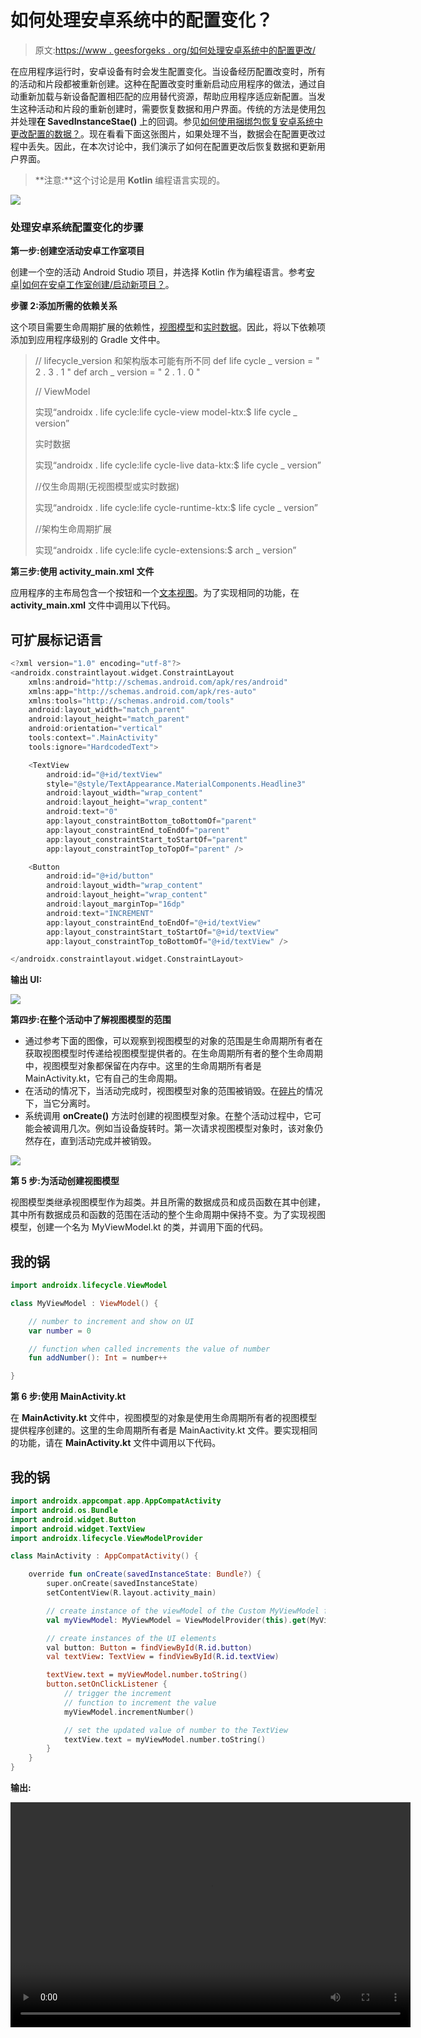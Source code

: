 # 如何处理安卓系统中的配置变化？

> 原文:[https://www . geesforgeks . org/如何处理安卓系统中的配置更改/](https://www.geeksforgeeks.org/how-to-handle-configuration-changes-in-android/)

在应用程序运行时，安卓设备有时会发生配置变化。当设备经历配置改变时，所有的活动和片段都被重新创建。这种在配置改变时重新启动应用程序的做法，通过自动重新加载与新设备配置相匹配的应用替代资源，帮助应用程序适应新配置。当发生这种活动和片段的重新创建时，需要恢复数据和用户界面。传统的方法是使用[包](https://www.geeksforgeeks.org/bundle-in-android-with-example/)并处理**在 SavedInstanceStae()** 上的回调。参见[如何使用捆绑包恢复安卓系统中更改配置的数据？](https://www.geeksforgeeks.org/how-to-restore-data-on-configuration-changed-in-android-using-bundles/)。现在看看下面这张图片，如果处理不当，数据会在配置更改过程中丢失。因此，在本次讨论中，我们演示了如何在配置更改后恢复数据和更新用户界面。

> **注意:**这个讨论是用 **Kotlin** 编程语言实现的。

![](img/2acfd614eaf2cebea8c941f5ce02db3b.png)

### **处理安卓系统配置变化的步骤**

**第一步:创建空活动安卓工作室项目**

创建一个空的活动 Android Studio 项目，并选择 Kotlin 作为编程语言。参考[安卓|如何在安卓工作室创建/启动新项目？](https://www.geeksforgeeks.org/android-how-to-create-start-a-new-project-in-android-studio/)。

**步骤 2:添加所需的依赖关系**

这个项目需要生命周期扩展的依赖性，[视图模型](https://www.geeksforgeeks.org/viewmodel-in-android-architecture-components/)和[实时数据](https://www.geeksforgeeks.org/livedata-in-android-architecture-components/)。因此，将以下依赖项添加到应用程序级别的 Gradle 文件中。

> // lifecycle_version 和架构版本可能有所不同
> def life cycle _ version = " 2 . 3 . 1 "
> def arch _ version = " 2 . 1 . 0 "
> 
> // ViewModel
> 
> 实现“androidx . life cycle:life cycle-view model-ktx:$ life cycle _ version”
> 
> 实时数据
> 
> 实现“androidx . life cycle:life cycle-live data-ktx:$ life cycle _ version”
> 
> //仅生命周期(无视图模型或实时数据)
> 
> 实现“androidx . life cycle:life cycle-runtime-ktx:$ life cycle _ version”
> 
> //架构生命周期扩展
> 
> 实现“androidx . life cycle:life cycle-extensions:$ arch _ version”

**第三步:使用 activity_main.xml 文件**

应用程序的主布局包含一个按钮和一个[文本视图](https://www.geeksforgeeks.org/textview-in-kotlin/)。为了实现相同的功能，在 **activity_main.xml** 文件中调用以下代码。

## 可扩展标记语言

```kt
<?xml version="1.0" encoding="utf-8"?>
<androidx.constraintlayout.widget.ConstraintLayout
    xmlns:android="http://schemas.android.com/apk/res/android"
    xmlns:app="http://schemas.android.com/apk/res-auto"
    xmlns:tools="http://schemas.android.com/tools"
    android:layout_width="match_parent"
    android:layout_height="match_parent"
    android:orientation="vertical"
    tools:context=".MainActivity"
    tools:ignore="HardcodedText">

    <TextView
        android:id="@+id/textView"
        style="@style/TextAppearance.MaterialComponents.Headline3"
        android:layout_width="wrap_content"
        android:layout_height="wrap_content"
        android:text="0"
        app:layout_constraintBottom_toBottomOf="parent"
        app:layout_constraintEnd_toEndOf="parent"
        app:layout_constraintStart_toStartOf="parent"
        app:layout_constraintTop_toTopOf="parent" />

    <Button
        android:id="@+id/button"
        android:layout_width="wrap_content"
        android:layout_height="wrap_content"
        android:layout_marginTop="16dp"
        android:text="INCREMENT"
        app:layout_constraintEnd_toEndOf="@+id/textView"
        app:layout_constraintStart_toStartOf="@+id/textView"
        app:layout_constraintTop_toBottomOf="@+id/textView" />

</androidx.constraintlayout.widget.ConstraintLayout>
```

**输出 UI:**

![](img/287b6dd83a12929da11736daa07c8617.png)

**第四步:在整个活动中了解视图模型的范围**

*   通过参考下面的图像，可以观察到视图模型的对象的范围是生命周期所有者在获取视图模型时传递给视图模型提供者的。在生命周期所有者的整个生命周期中，视图模型对象都保留在内存中。这里的生命周期所有者是 MainActivity.kt，它有自己的生命周期。
*   在活动的情况下，当活动完成时，视图模型对象的范围被销毁。在[碎片](https://www.geeksforgeeks.org/introduction-fragments-android/)的情况下，当它分离时。
*   系统调用 **onCreate()** 方法时创建的视图模型对象。在整个活动过程中，它可能会被调用几次。例如当设备旋转时。第一次请求视图模型对象时，该对象仍然存在，直到活动完成并被销毁。

![](img/899141aaa535111b2a25b9dc76597a8a.png)

**第 5 步:为活动创建视图模型**

视图模型类继承视图模型作为超类。并且所需的数据成员和成员函数在其中创建，其中所有数据成员和函数的范围在活动的整个生命周期中保持不变。为了实现视图模型，创建一个名为 MyViewModel.kt 的类，并调用下面的代码。

## 我的锅

```kt
import androidx.lifecycle.ViewModel

class MyViewModel : ViewModel() {

    // number to increment and show on UI
    var number = 0

    // function when called increments the value of number
    fun addNumber(): Int = number++

}
```

**第 6 步:使用 MainActivity.kt**

在 **MainActivity.kt** 文件中，视图模型的对象是使用生命周期所有者的视图模型提供程序创建的。这里的生命周期所有者是 MainAactivity.kt 文件。要实现相同的功能，请在 **MainActivity.kt** 文件中调用以下代码。

## 我的锅

```kt
import androidx.appcompat.app.AppCompatActivity
import android.os.Bundle
import android.widget.Button
import android.widget.TextView
import androidx.lifecycle.ViewModelProvider

class MainActivity : AppCompatActivity() {

    override fun onCreate(savedInstanceState: Bundle?) {
        super.onCreate(savedInstanceState)
        setContentView(R.layout.activity_main)

        // create instance of the viewModel of the Custom MyViewModel for the activity MainActivity.kt
        val myViewModel: MyViewModel = ViewModelProvider(this).get(MyViewModel::class.java)

        // create instances of the UI elements
        val button: Button = findViewById(R.id.button)
        val textView: TextView = findViewById(R.id.textView)

        textView.text = myViewModel.number.toString()
        button.setOnClickListener {
            // trigger the increment
            // function to increment the value
            myViewModel.incrementNumber()

            // set the updated value of number to the TextView
            textView.text = myViewModel.number.toString()
        }
    }
}
```

**输出:**

<video class="wp-video-shortcode" id="video-608985-1" width="640" height="360" preload="metadata" controls=""><source type="video/mp4" src="https://media.geeksforgeeks.org/wp-content/uploads/20210521113630/Untitled.mp4?_=1">[https://media.geeksforgeeks.org/wp-content/uploads/20210521113630/Untitled.mp4](https://media.geeksforgeeks.org/wp-content/uploads/20210521113630/Untitled.mp4)</video>